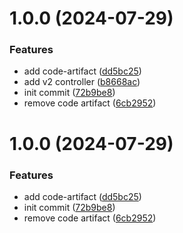 # 1.0.0 (2024-07-29)


### Features

* add code-artifact ([dd5bc25](https://github.com/nerdware-dev/yt-semantic-release/commit/dd5bc257a5aa8e24415f2540a2475c228065dd00))
* add v2 controller ([b8668ac](https://github.com/nerdware-dev/yt-semantic-release/commit/b8668acdc0dc4a93539f4a28ec11127bbb80d2b6))
* init commit ([72b9be8](https://github.com/nerdware-dev/yt-semantic-release/commit/72b9be838bb40e4c2f3abeb32bbc64c651d3e867))
* remove code artifact ([6cb2952](https://github.com/nerdware-dev/yt-semantic-release/commit/6cb295276954f2a85ebc8f69be72862c2209d313))

# 1.0.0 (2024-07-29)


### Features

* add code-artifact ([dd5bc25](https://github.com/nerdware-dev/yt-semantic-release/commit/dd5bc257a5aa8e24415f2540a2475c228065dd00))
* init commit ([72b9be8](https://github.com/nerdware-dev/yt-semantic-release/commit/72b9be838bb40e4c2f3abeb32bbc64c651d3e867))
* remove code artifact ([6cb2952](https://github.com/nerdware-dev/yt-semantic-release/commit/6cb295276954f2a85ebc8f69be72862c2209d313))
